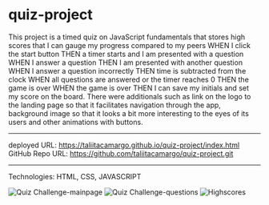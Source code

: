 # quiz-project
 This project is a timed quiz on JavaScript fundamentals that stores high scores that I can gauge my progress compared to my peers
WHEN I click the start button
THEN a timer starts and I am presented with a question
WHEN I answer a question
THEN I am presented with another question
WHEN I answer a question incorrectly
THEN time is subtracted from the clock
WHEN all questions are answered or the timer reaches 0
THEN the game is over
WHEN the game is over
THEN I can save my initials and set my score on the board.
There were additionals such as link on the logo to the landing page so that it facilitates navigation through the app, background image
so that it looks a bit more interesting to the eyes of its users and other animations with buttons. 

---
deployed URL:  https://taliitacamargo.github.io/quiz-project/index.html GitHub Repo URL: https://github.com/taliitacamargo/quiz-project.git

---
Technologies: HTML, CSS, JAVASCRIPT

![Quiz Challenge-mainpage](https://user-images.githubusercontent.com/88398240/135314411-1b8d867b-897d-4fa2-b624-721d71697f12.jpg)
![Quiz Challenge-questions](https://user-images.githubusercontent.com/88398240/135314499-560ee682-5af6-479a-a212-e6fdb6bc603b.jpg)
![Highscores](https://user-images.githubusercontent.com/88398240/135314560-159a7f84-675b-43f7-9f66-d77f00fe9925.jpg)

